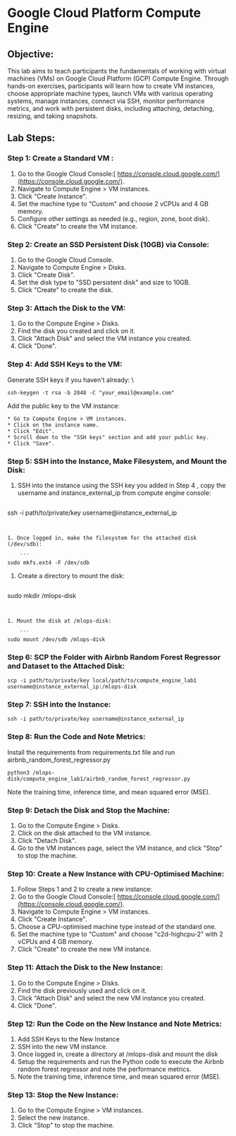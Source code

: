 

# **Google Cloud Platform Compute Engine**


## **Objective:**

This lab aims to teach participants the fundamentals of working with virtual machines (VMs) on Google Cloud Platform (GCP) Compute Engine. Through hands-on exercises, participants will learn how to create VM instances, choose appropriate machine types, launch VMs with various operating systems, manage instances, connect via SSH, monitor performance metrics, and work with persistent disks, including attaching, detaching, resizing, and taking snapshots.


## **Lab Steps:**


### **Step 1: Create a Standard VM :**



1. Go to the Google Cloud Console:[ https://console.cloud.google.com/](https://console.cloud.google.com/).
2. Navigate to Compute Engine > VM instances.
3. Click "Create Instance".
4. Set the machine type to "Custom" and choose 2 vCPUs and 4 GB memory.
5. Configure other settings as needed (e.g., region, zone, boot disk).
6. Click "Create" to create the VM instance.


### **Step 2: Create an SSD Persistent Disk (10GB) via Console:**



1. Go to the Google Cloud Console.
2. Navigate to Compute Engine > Disks.
3. Click "Create Disk".
4. Set the disk type to "SSD persistent disk" and size to 10GB.
5. Click "Create" to create the disk.


### **Step 3: Attach the Disk to the VM:**



1. Go to the Compute Engine > Disks.
2. Find the disk you created and click on it.
3. Click "Attach Disk" and select the VM instance you created.
4. Click "Done".


### **Step 4: Add SSH Keys to the VM:**

Generate SSH keys if you haven't already: \



```
ssh-keygen -t rsa -b 2048 -C "your_email@example.com"
```


Add the public key to the VM instance:



    * Go to Compute Engine > VM instances.
    * Click on the instance name.
    * Click "Edit".
    * Scroll down to the "SSH keys" section and add your public key.
    * Click "Save".


### **Step 5: SSH into the Instance, Make Filesystem, and Mount the Disk:**



1. SSH into the instance using the SSH key you added in Step 4 , copy the username and instance_external_ip from compute engine console:

    ```
ssh -i path/to/private/key username@instance_external_ip
```


1. Once logged in, make the filesystem for the attached disk (/dev/sdb):

    ```
sudo mkfs.ext4 -F /dev/sdb
```


1. Create a directory to mount the disk:

    ```
sudo mkdir /mlops-disk
```


1. Mount the disk at /mlops-disk:

    ```
sudo mount /dev/sdb /mlops-disk
```




### **Step 6: SCP the Folder with Airbnb Random Forest Regressor and Dataset to the Attached Disk:**


```
scp -i path/to/private/key local/path/to/compute_engine_lab1 username@instance_external_ip:/mlops-disk
```



### **Step 7: SSH into the Instance:**


```
ssh -i path/to/private/key username@instance_external_ip
```



### **Step 8: Run the Code and Note Metrics:**

Install the requirements from requirements.txt file and run airbnb_random_forest_regressor.py


```
python3 /mlops-disk/compute_engine_lab1/airbnb_random_forest_regressor.py
```


Note the training time, inference time, and mean squared error (MSE).


### **Step 9: Detach the Disk and Stop the Machine:**



1. Go to the Compute Engine > Disks.
2. Click on the disk attached to the VM instance.
3. Click "Detach Disk".
4. Go to the VM instances page, select the VM instance, and click "Stop" to stop the machine.


### **Step 10: Create a New Instance with CPU-Optimised Machine:**



1. Follow Steps 1 and 2 to create a new instance:
2. Go to the Google Cloud Console:[ https://console.cloud.google.com/](https://console.cloud.google.com/).
3. Navigate to Compute Engine > VM instances.
4. Click "Create Instance".
5. Choose a CPU-optimised machine type instead of the standard one.
6. Set the machine type to "Custom" and choose "c2d-highcpu-2" with 2 vCPUs and 4 GB memory.
7. Click "Create" to create the new VM instance.


### **Step 11: Attach the Disk to the New Instance:**



1. Go to the Compute Engine > Disks.
2. Find the disk previously used and click on it.
3. Click "Attach Disk" and select the new VM instance you created.
4. Click "Done".


### **Step 12: Run the Code on the New Instance and Note Metrics:**



1. Add SSH Keys to the New Instance
2. SSH into the new VM instance.
3. Once logged in, create a directory at /mlops-disk and mount the disk
4. Setup the requirements and run the Python code to execute the Airbnb random forest regressor and note the performance metrics.
5. Note the training time, inference time, and mean squared error (MSE).


### **Step 13: Stop the New Instance:**



1. Go to the Compute Engine > VM instances.
2. Select the new instance.
3. Click "Stop" to stop the machine.